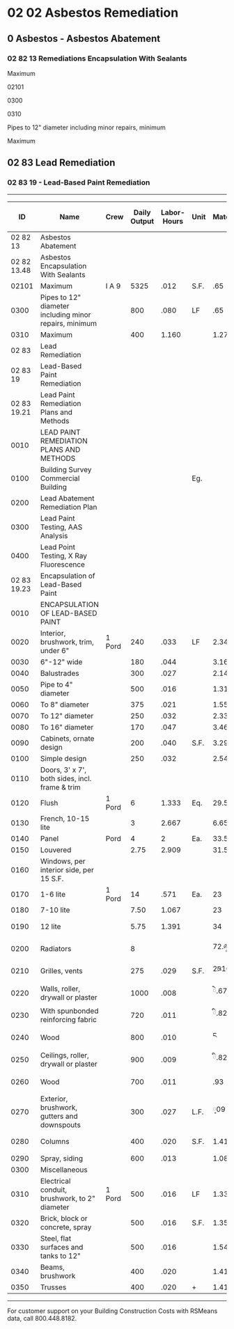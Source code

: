 # 02 02 Asbestos Remediation

## 0 Asbestos - Asbestos Abatement

### 02 82 13 Remediations Encapsulation With Sealants

Maximum

02101

0300

0310

Pipes to 12" diameter including minor repairs, minimum

Maximum

## 02 83 Lead Remediation

### 02 83 19 - Lead-Based Paint Remediation

---

| ID         | Name                                                                 | Crew   | Daily Output | Labor-Hours | Unit | Material | Labor  | Equipment | Total    | Total Incl O&P |
|------------|----------------------------------------------------------------------|--------|--------------|-------------|------|----------|--------|-----------|----------|----------------|
| 02 82 13   | Asbestos Abatement                                                   |        |              |             |      |          |        |           |          |                |
| 02 82 13.48| Asbestos Encapsulation With Sealants                                 |        |              |             |      |          |        |           |          |                |
| 02101      | Maximum                                                              | I A 9  | 5325         | .012        | S.F. | .65      | .76    |           | 1.411    | 1.88           |
| 0300       | Pipes to 12" diameter including minor repairs, minimum               |        | 800          | .080        | LF   | .65      | 5.05   |           | 5.70     | 8.40           |
| 0310       | Maximum                                                              |        | 400          | 1.160       |      | 1.27     | 10.10  |           | 11.371   | 16.85          |
| 02 83      | Lead Remediation                                                     |        |              |             |      |          |        |           |          |                |
| 02 83 19   | Lead-Based Paint Remediation                                         |        |              |             |      |          |        |           |          |                |
| 02 83 19.21| Lead Paint Remediation Plans and Methods                             |        |              |             |      |          |        |           |          |                |
| 0010       | LEAD PAINT REMEDIATION PLANS AND METHODS                             |        |              |             |      |          |        |           | 2,050    | 2,250          |
| 0100       | Building Survey Commercial Building                                  |        |              |             | Eg.  |          |        |           | 2,050    | 2,250          |
| 0200       | Lead Abatement Remediation Plan                                      |        |              |             |      |          |        |           | 1,225    | 1,350          |
| 0300       | Lead Paint Testing, AAS Analysis                                     |        |              |             |      |          |        |           | 51       | 56             |
| 0400       | Lead Point Testing, X Ray Fluorescence                               |        |              |             |      |          |        |           | 51       | 56             |
| 02 83 19.23| Encapsulation of Lead-Based Paint                                    |        |              |             |      |          |        |           |          |                |
| 0010       | ENCAPSULATION OF LEAD-BASED PAINT                                    |        |              |             |      |          |        |           |          |                |
| 0020       | Interior, brushwork, trim, under 6"                                  | 1 Pord | 240          | .033        | LF   | 2.34     | 1.59   |           | 3.924C   | 4.93           |
| 0030       | 6"-12" wide                                                          |        | 180          | .044        |      | 3.16     | 2.12   |           | 5.28     | 6.65           |
| 0040       | Balustrades                                                          |        | 300          | .027        |      | 2.14     | 1.27   |           | 3.41     | 4.24           |
| 0050       | Pipe to 4" diameter                                                  |        | 500          | .016        |      | 1.31     | .76    |           | 2.07     | 2.57           |
| 0060       | To 8" diameter                                                       |        | 375          | .021        |      | 1.55     | 1.02   |           | 2.57     | 3.22           |
| 0070       | To 12" diameter                                                      |        | 250          | .032        |      | 2.33     | 1.53   |           | 3.861    | 4.83           |
| 0080       | To 16" diameter                                                      |        | 170          | .047        |      | 3.46     | 2.25   |           | 5.71     | 7.15           |
| 0090       | Cabinets, ornate design                                              |        | 200          | .040        | S.F. | 3.29     | 1.91   |           | 5.20     | 6.45           |
| 0100       | Simple design                                                        |        | 250          | .032        |      | 2.54     | 1.53   |           | 4.07     | 5.05           |
| 0110       | Doors, 3' x 7', both sides, incl. frame & trim                       |        |              |             |      |          |        |           |          |                |
| 0120       | Flush                                                                | 1 Pord | 6            | 1.333       | Eq.  | 29.50    | 63.50  |           | 93       | 127            |
| 0130       | French, 10-15 lite                                                   |        | 3            | 2.667       |      | 6.65     | 127    |           | 133.65   | 196            |
| 0140       | Panel                                                                | Pord   | 4            | 2           | Ea.  | 33.50    | 95.50  |           | 129      | 179            |
| 0150       | Louvered                                                             |        | 2.75         | 2.909       |      | 31.50    | 139    |           | 170.50   | 241            |
| 0160       | Windows, per interior side, per 15 S.F.                              |        |              |             |      |          |        |           |          |                |
| 0170       | 1-6 lite                                                             | 1 Pord | 14           | .571        | Ea.  | 23       | 27.50  |           | 50.50    | 65.50          |
| 0180       | 7-10 lite                                                            |        | 7.50         | 1.067       |      | 23       | 51     |           | 74       | 101            |
| 0190       | 12 lite                                                              |        | 5.75         | 1.391       |      | 34       | ཧ66.50 |           | 100.50   | 136            |
| 0200       | Radiators                                                            |        | 8            |             |      | 72.ཞཱ    | ་48    |           | 120.50   | 151            |
| 0210       | Grilles, vents                                                       |        | 275          | .029        | S.F. | 2ཋ10     | ཧི1.39 |           | 3.49     | 4.37           |
| 0220       | Walls, roller, drywall or plaster                                    |        | 1000         | .008        |      | ེ.67     | ཧིཾ.38 |           | 1.05     | 1.31           |
| 0230       | With spunbonded reinforcing fabric                                   |        | 720          | .011        |      | ི.82     | ཧཱི.53 |           | 1.35     | 1.69           |
| 0240       | Wood                                                                 |        | 800          | .010        |      | ང        | ༈.48   |           | 1.19     | 1.49           |
| 0250       | Ceilings, roller, drywall or plaster                                 |        | 900          | .009        |      | ི.82     | ཧི.42  |           | 1.24     | 1.53           |
| 0260       | Wood                                                                 |        | 700          | .011        |      | .93      | ཀྐ.55  |           | 1.48     | 1.83           |
| 0270       | Exterior, brushwork, gutters and downspouts                          |        | 300          | .027        | L.F. | ༷09      | པེ1.27 |           | 3.36     | 4.19           |
| 0280       | Columns                                                              |        | 400          | .020        | S.F. | 1.41     | ནཱཾ.96 |           | 2.37     | 2.97           |
| 0290       | Spray, siding                                                        |        | 600          | .013        |      | 1.08     | .64    |           | 1.72     | 2.13           |
| 0300       | Miscellaneous                                                        |        |              |             |      |          |        |           |          |                |
| 0310       | Electrical conduit, brushwork, to 2" diameter                        | 1 Pord | 500          | .016        | LF   | 1.3354   | .76    |           | 211333   | 2.57           |
| 0320       | Brick, block or concrete, spray                                      |        | 500          | .016        | S.F. | 1.35     | .76    |           | 2.11     | 2.62           |
| 0330       | Steel, flat surfaces and tanks to 12"                                |        | 500          | .016        |      | 1.54     | .76    |           | 2.30     | 2.82           |
| 0340       | Beams, brushwork                                                     |        | 400          | .020        |      | 1.41     | .96    |           | 2.37     | 2.97           |
| 0350       | Trusses                                                              |        | 400          | .020        | +    | 1.41     | .96    |           | 2.37     | 2.97           |

---

For customer support on your Building Construction Costs with RSMeans data, call 800.448.8182.